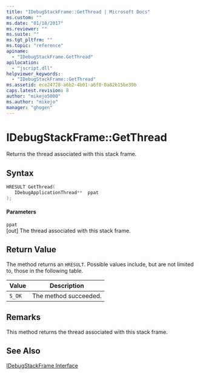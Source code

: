 ```yaml
---
title: "IDebugStackFrame::GetThread | Microsoft Docs"
ms.custom: ""
ms.date: "01/18/2017"
ms.reviewer: ""
ms.suite: ""
ms.tgt_pltfrm: ""
ms.topic: "reference"
apiname: 
  - "IDebugStackFrame.GetThread"
apilocation: 
  - "jscript.dll"
helpviewer_keywords: 
  - "IDebugStackFrame::GetThread"
ms.assetid: ece24728-a6b2-4b01-a6f0-0a82b15be39b
caps.latest.revision: 8
author: "mikejo5000"
ms.author: "mikejo"
manager: "ghogen"
---
```

# IDebugStackFrame::GetThread
Returns the thread associated with this stack frame.  
  
## Syntax  
  
```cpp
HRESULT GetThread(  
   IDebugApplicationThread**  ppat  
);  
```  
  
#### Parameters  
 `ppat`  
 [out] The thread associated with this stack frame.  
  
## Return Value  
 The method returns an `HRESULT`. Possible values include, but are not limited to, those in the following table.  
  
|Value|Description|  
|-----------|-----------------|  
|`S_OK`|The method succeeded.|  
  
## Remarks  
 This method returns the thread associated with this stack frame.  
  
## See Also  
 [IDebugStackFrame Interface](../../winscript/reference/idebugstackframe-interface.md)